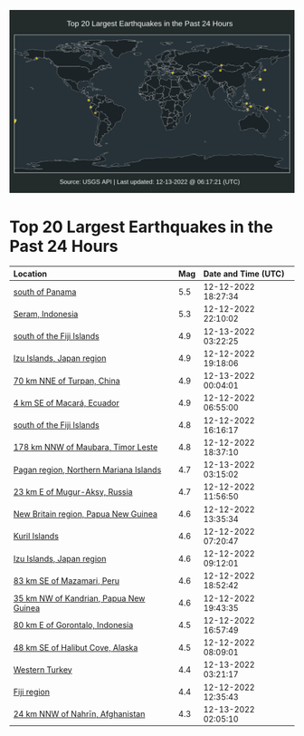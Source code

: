 ![Map](./map.png)

# Top 20 Largest Earthquakes in the Past 24 Hours

| Location | Mag | Date and Time (UTC) |
|:---|:---|:---|
| [south of Panama](https://earthquake.usgs.gov/earthquakes/eventpage/us6000j8u8) | 5.5 | 12-12-2022 18:27:34 |
| [Seram, Indonesia](https://earthquake.usgs.gov/earthquakes/eventpage/us6000j8w8) | 5.3 | 12-12-2022 22:10:02 |
| [south of the Fiji Islands](https://earthquake.usgs.gov/earthquakes/eventpage/us6000j8xt) | 4.9 | 12-13-2022 03:22:25 |
| [Izu Islands, Japan region](https://earthquake.usgs.gov/earthquakes/eventpage/us6000j8uj) | 4.9 | 12-12-2022 19:18:06 |
| [70 km NNE of Turpan, China](https://earthquake.usgs.gov/earthquakes/eventpage/us6000j8wv) | 4.9 | 12-13-2022 00:04:01 |
| [4 km SE of Macará, Ecuador](https://earthquake.usgs.gov/earthquakes/eventpage/us6000j8q6) | 4.9 | 12-12-2022 06:55:00 |
| [south of the Fiji Islands](https://earthquake.usgs.gov/earthquakes/eventpage/us6000j8s9) | 4.8 | 12-12-2022 16:16:17 |
| [178 km NNW of Maubara, Timor Leste](https://earthquake.usgs.gov/earthquakes/eventpage/us6000j8ub) | 4.8 | 12-12-2022 18:37:10 |
| [Pagan region, Northern Mariana Islands](https://earthquake.usgs.gov/earthquakes/eventpage/us6000j8xv) | 4.7 | 12-13-2022 03:15:02 |
| [23 km E of Mugur-Aksy, Russia](https://earthquake.usgs.gov/earthquakes/eventpage/us6000j8rb) | 4.7 | 12-12-2022 11:56:50 |
| [New Britain region, Papua New Guinea](https://earthquake.usgs.gov/earthquakes/eventpage/us6000j8rj) | 4.6 | 12-12-2022 13:35:34 |
| [Kuril Islands](https://earthquake.usgs.gov/earthquakes/eventpage/us6000j8qd) | 4.6 | 12-12-2022 07:20:47 |
| [Izu Islands, Japan region](https://earthquake.usgs.gov/earthquakes/eventpage/us6000j8qw) | 4.6 | 12-12-2022 09:12:01 |
| [83 km SE of Mazamari, Peru](https://earthquake.usgs.gov/earthquakes/eventpage/us6000j8ud) | 4.6 | 12-12-2022 18:52:42 |
| [35 km NW of Kandrian, Papua New Guinea](https://earthquake.usgs.gov/earthquakes/eventpage/us6000j8uw) | 4.6 | 12-12-2022 19:43:35 |
| [80 km E of Gorontalo, Indonesia](https://earthquake.usgs.gov/earthquakes/eventpage/us6000j8tu) | 4.5 | 12-12-2022 16:57:49 |
| [48 km SE of Halibut Cove, Alaska](https://earthquake.usgs.gov/earthquakes/eventpage/ak022fwcrh7q) | 4.5 | 12-12-2022 08:09:01 |
| [Western Turkey](https://earthquake.usgs.gov/earthquakes/eventpage/us6000j8xq) | 4.4 | 12-13-2022 03:21:17 |
| [Fiji region](https://earthquake.usgs.gov/earthquakes/eventpage/us6000j8rd) | 4.4 | 12-12-2022 12:35:43 |
| [24 km NNW of Nahrīn, Afghanistan](https://earthquake.usgs.gov/earthquakes/eventpage/us6000j8x8) | 4.3 | 12-13-2022 02:05:10 |
